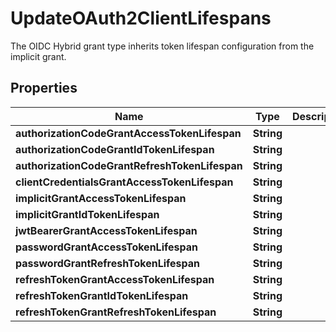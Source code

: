 

# UpdateOAuth2ClientLifespans

The OIDC Hybrid grant type inherits token lifespan configuration from the implicit grant.

## Properties

Name | Type | Description | Notes
------------ | ------------- | ------------- | -------------
**authorizationCodeGrantAccessTokenLifespan** | **String** |  |  [optional]
**authorizationCodeGrantIdTokenLifespan** | **String** |  |  [optional]
**authorizationCodeGrantRefreshTokenLifespan** | **String** |  |  [optional]
**clientCredentialsGrantAccessTokenLifespan** | **String** |  |  [optional]
**implicitGrantAccessTokenLifespan** | **String** |  |  [optional]
**implicitGrantIdTokenLifespan** | **String** |  |  [optional]
**jwtBearerGrantAccessTokenLifespan** | **String** |  |  [optional]
**passwordGrantAccessTokenLifespan** | **String** |  |  [optional]
**passwordGrantRefreshTokenLifespan** | **String** |  |  [optional]
**refreshTokenGrantAccessTokenLifespan** | **String** |  |  [optional]
**refreshTokenGrantIdTokenLifespan** | **String** |  |  [optional]
**refreshTokenGrantRefreshTokenLifespan** | **String** |  |  [optional]



